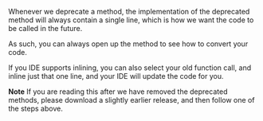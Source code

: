 Whenever we deprecate a method, the implementation of the deprecated method will always contain a single line, which is how we want the code to be called in the future.

As such, you can always open up the method to see how to convert your code.

If you IDE supports inlining, you can also select your old function call, and inline just that one line, and your IDE will update the code for you.

**Note** If you are reading this after we have removed the deprecated methods, please download a slightly earlier release, and then follow one of the steps above.
